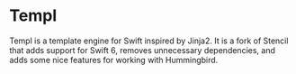 # Templ

Templ is a template engine for Swift inspired by Jinja2. It is a fork of Stencil that adds support for Swift 6, removes unnecessary dependencies, and adds some nice features for working with Hummingbird.